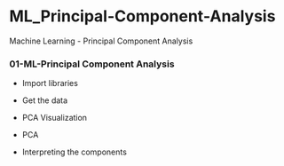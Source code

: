 # ML_Principal-Component-Analysis
Machine Learning - Principal Component Analysis


### 01-ML-Principal Component Analysis
- Import libraries

- Get the data

- PCA Visualization

- PCA

- Interpreting the components
